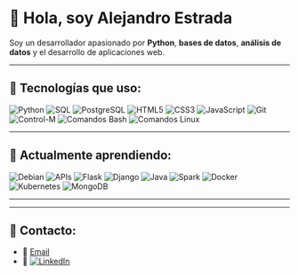
<!--
**alexcode-27/alexcode-27** is a ✨ _special_ ✨ repository because its `README.md` (this file) appears on your GitHub profile.

Here are some ideas to get you started:

- 🔭 I’m currently working on ...
- 🌱 I’m currently learning ...
- 👯 I’m looking to collaborate on ...
- 🤔 I’m looking for help with ...
- 💬 Ask me about ...
- 📫 How to reach me: ...
- 😄 Pronouns: ...
- ⚡ Fun fact: ...
-->

# 👋 Hola, soy Alejandro Estrada

Soy un desarrollador apasionado por **Python**, **bases de datos**, **análisis de datos** y el desarrollo de aplicaciones web.

---

## 🚀 Tecnologías que uso:
<div align="left">
  <img src="https://img.shields.io/badge/Python-3776AB?style=for-the-badge&logo=python&logoColor=white" alt="Python"/>
  <img src="https://img.shields.io/badge/SQL-003B57?style=for-the-badge&logo=postgresql&logoColor=white" alt="SQL"/>
  <img src="https://img.shields.io/badge/PostgreSQL-316192?style=for-the-badge&logo=postgresql&logoColor=white" alt="PostgreSQL"/>
  <img src="https://img.shields.io/badge/HTML5-E34F26?style=for-the-badge&logo=html5&logoColor=white" alt="HTML5"/>
  <img src="https://img.shields.io/badge/CSS3-1572B6?style=for-the-badge&logo=css3&logoColor=white" alt="CSS3"/>
  <img src="https://img.shields.io/badge/JavaScript-F7DF1E?style=for-the-badge&logo=javascript&logoColor=black" alt="JavaScript"/>
  <img src="https://img.shields.io/badge/Git-F05032?style=for-the-badge&logo=git&logoColor=white" alt="Git"/>
  <img src="https://img.shields.io/badge/Control--M-003B57?style=for-the-badge&logo=control-m&logoColor=white" alt="Control-M"/>
  <img src="https://img.shields.io/badge/Bash-4EAA25?style=for-the-badge&logo=gnubash&logoColor=white" alt="Comandos Bash"/>
  <img src="https://img.shields.io/badge/Linux-FCC624?style=for-the-badge&logo=linux&logoColor=black" alt="Comandos Linux"/>
</div>

---

## 🧠 Actualmente aprendiendo:
<div align="left">
  <img src="https://img.shields.io/badge/Debian-A81D33?style=for-the-badge&logo=debian&logoColor=white" alt="Debian"/>
  <img src="https://img.shields.io/badge/APIs-003B57?style=for-the-badge&logo=api&logoColor=white" alt="APIs"/>
  <img src="https://img.shields.io/badge/Flask-000000?style=for-the-badge&logo=flask&logoColor=white" alt="Flask"/>
  <img src="https://img.shields.io/badge/Django-092E20?style=for-the-badge&logo=django&logoColor=white" alt="Django"/>
  <img src="https://img.shields.io/badge/Java-007396?style=for-the-badge&logo=java&logoColor=white" alt="Java"/>
  <img src="https://img.shields.io/badge/Spark-E25A1C?style=for-the-badge&logo=apachespark&logoColor=white" alt="Spark"/>
  <img src="https://img.shields.io/badge/Docker-2496ED?style=for-the-badge&logo=docker&logoColor=white" alt="Docker"/>
  <img src="https://img.shields.io/badge/Kubernetes-326CE5?style=for-the-badge&logo=kubernetes&logoColor=white" alt="Kubernetes"/>
  <img src="https://img.shields.io/badge/MongoDB-47A248?style=for-the-badge&logo=mongodb&logoColor=white" alt="MongoDB"/>
</div>

---
<!--
## 📊 Proyectos destacados:
- [Proyecto 1](enlace): **Sistema de predicciones de fútbol**. Incluye predicciones y estadísticas con datos históricos.
- [Proyecto 2](enlace): **Aplicación web con Flask** para gestionar bases de datos relacionales.
-->
---

## 💼 Contacto:
<!-- - 🌐 [Portafolio](enlace) -->
- 📧 [Email](mailto:alex.irapuato7@gmail.com)
- 💬 <a href="https://www.linkedin.com/in/alejandro-estrada-bravo/" target="_blank"><img src="https://img.shields.io/badge/LinkedIn-0077B5?style=for-the-badge&logo=linkedin&logoColor=white" alt="LinkedIn"></a>


